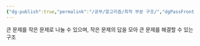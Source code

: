 ```yaml
---
{"dg-publish":true,"permalink":"/공부/알고리즘/최적 부분 구조/","dgPassFrontmatter":true,"noteIcon":""}
---
```


큰 문제를 작은 문제로 나눌 수 있으며, 작은 문제의 답을 모아 큰 문제를 해결할 수 있는 구조